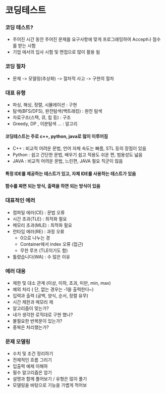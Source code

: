 # 코딩테스트

### 코딩 테스트?

* 주어진 시간 동안 주어진 문제를 요구사항에 맞게 프로그래밍하여 Accept나 점수를 받는 시험
* 기업 에서의 입사 시험 및 면접으로 많이 활용 됨

### 코딩 절차

* 문제 -> 모델링(추상화) -> 절차적 사고 -> 구현의 절차

### 대표 유형

* 파싱, 해싱, 정렬, 시뮬레이션 : 구현
* 탐색(BFS/DFS), 완전탐색(백트래킹) : 완전 탐색
* 자료구조(스택, 큐, 힙 등) : 구조
* Greedy, DP , 이분탐색 ... : 알고리&#x20;

#### 코딩테스트는 주로 c++, python, java로 많이 이루어짐

* C++ : 비교적 어려운 문법, 언어 자체 속도는 빠름, STL 등의 장점이 있음
* Python : 쉽고 간단한 문법, 배우기 쉽고 적용도 쉬운 편, 범용성도 넓음
* JAVA : 비교적 어려운 문법, 느린편, JAVA 필요 직군이 많음

#### 특정 IDE를 제공하는 테스트가 있고, 자체 IDE를 사용하는 테스트가 있음

#### 함수를 짜면 되는 방식, 출력을 하면 되는 방식이 있음

### 대표적인 에러

* 컴파일 에러(CE) : 문법 오류
* 시간 초과(TLE) : 최적화 필요
* 메모리 초과(MLE) : 최적화 필요
* 런타임 에러(RE) : 과정 오류
  * 0으로 나누는 경
  * Container에서 index 오류 (접근)
  * 무한 루프 (TLE이기도 함)
* 틀렸습니다(WA) : 수 많은 이유

### 에러 대응

* 제한 및 대소 관계 (이상, 이하, 초과, 미만, min, max)
* 예외 처리 ( 단, 없는 경우는 -1을 출력한다\~)
* 입력과 출력 (공백, 양식, 순서, 정렬 유무)
* 시간 제한과 메모리 제
* 알고리즘이 맞는가?
* 내가 생각한 로직대로 구현 했나?
* 불필요한 반복문이 있는가?
* 중복은 처리했는가?

### 문제 모델링

* 수치 및 조건 정리하기
* 전체적인 흐름 그리기
* 입출력 예제 이해하
* 필수 알고리즘은 암기
* 설명과 함께 풀어보기 / 유형은 많이 풀기
* 모델링을 바탕으로 기능을 가볍게 적어보



